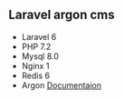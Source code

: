 ## Laravel argon cms

- Laravel 6
- PHP 7.2
- Mysql 8.0
- Nginx 1
- Redis 6
- Argon [Documentaion](https://argon-dashboard-laravel.creative-tim.com/docs/getting-started/overview.html)
